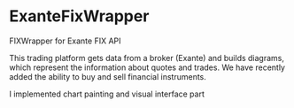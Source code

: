 # ExanteFixWrapper
FIXWrapper for Exante FIX API

This trading platform gets data from a broker (Exante) and builds diagrams, which represent the information about quotes and trades. We have recently added the ability to buy and sell financial instruments. 

I implemented chart painting and visual interface part
